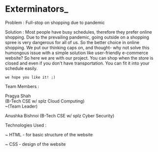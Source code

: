 # Exterminators_

Problem :
         Full-stop on shopping due to pandemic
         
Solution :
         Most people have busy schedules, therefore they prefer online shopping. Due to the prevailing pandemic, going outside on a shopping spree is very dangerous for all of us. So the better choice in online shopping. We put our thinking caps on, and thought- why not solve this humongous issue with a simple solution like user-friendly e-commerce website? So here we are with our project. You can shop when the store is closed and even if you don't have transportation. You can fit it into your schedule easily.
        
    we hope you like it! ;)
    
 Team Members :
 
   Pragya Shah         
   (B-Tech CSE w/ splz Cloud Computing)   
   ~(Team Leader) 
    
   Anushka Bishnoi
    (B-Tech CSE w/ splz Cyber Security)
   
 Technologies Used :
 
 ~ HTML - for basic structure of the website
 
 ~ CSS - design of the website
 
